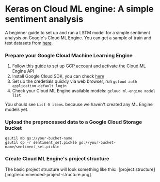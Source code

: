 # Keras on Cloud ML engine: A simple sentiment analysis

A beginner guide to set up and run a LSTM model for a simple sentiment analysis on Google's Cloud ML Engine. You can get a sample of train and test datasets from [here](https://github.com/liufuyang/kaggle-youtube-8m/tree/master/tf-learn/example-3-sentiment).

### Prepare your Google Cloud Machine Learning Engine
1. Follow [this guide](https://cloud.google.com/ml-engine/docs/quickstarts/command-line) to set up GCP account and activate the Cloud ML Engine API 
2. Install Google Cloud SDK, you can check [here](https://cloud.google.com/sdk/docs/)
3. Set up the credetials quickly via web browser, run
`gcloud auth application-default login`
4. Check your Cloud ML Engine available models:
`gcloud ml-engine model list`

You should see `List 0 items`. because we haven't created any ML Engine models yet.

### Upload the preprocessed data to a Google Cloud Storage bucket 
```
gsutil mb gs://your-bucket-name
gsutil cp -r sentiment_set.pickle gs://your-bucket-name/sentiment_set.pickle
```

### Create Cloud ML Engine's project structure 
The basic project structure will look something like this: 
![project structure][img/recommended-project-structure.png]

<!-- ```
├── README.md
├── sentiment_set.pickle
├── setup.py
└── trainer
    ├── cloudml-gpu.yaml
    ├── __init__.py
    └── sentiment_keras_hpt.py
``` -->